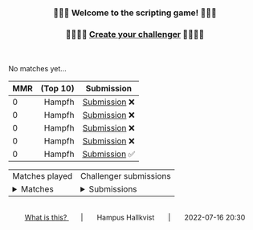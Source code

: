 <div align="center">
<h3>🎉🎉🎉 Welcome to the scripting game! 🎉🎉🎉</h3>
</div>

<div align="center"> 
	<h3>🤖🧑‍💻🤖 <a href="https://github.com/Hampfh/Hampfh/issues/new?assignees=&labels=challenger&template=challenger-submission-template.md&title=%5BChallenger-submission%5D">Create your challenger</a>  🤖🧑‍💻🤖</h3>
</div>
<br/><br/>No matches yet...<div align="center">

| MMR | (Top 10) | Submission  |
| :-- | --: | :--: |
| 0 | Hampfh | [Submission](https://github.com/Hampfh/hampfh/issues/11) ❌ |
| 0 | Hampfh | [Submission](https://github.com/Hampfh/hampfh/issues/11) ❌ |
| 0 | Hampfh | [Submission](https://github.com/Hampfh/hampfh/issues/11) ❌ |
| 0 | Hampfh | [Submission](https://github.com/Hampfh/hampfh/issues/11) ❌ |
| 0 | Hampfh | [Submission](https://github.com/Hampfh/hampfh/issues/11) ✅ |

<div align="center">

<table><tr><td>Matches played</td><td>Challenger submissions</td></tr><tr><td><details><summary>Matches</summary>  
</details>
</td><td><details><summary>Submissions</summary>  
<p>Hampfh &#124; <a href="https://github.com/Hampfh/hampfh/issues/11">Submission</a> ✅ &#124; 2022-07-15 22:22</p>  
<p>Hampfh &#124; <a href="https://github.com/Hampfh/hampfh/issues/11">Submission</a> ❌ &#124; 2022-07-15 22:20</p>  
<p>Hampfh &#124; <a href="https://github.com/Hampfh/hampfh/issues/11">Submission</a> ❌ &#124; 2022-07-15 22:19</p>  
<p>Hampfh &#124; <a href="https://github.com/Hampfh/hampfh/issues/11">Submission</a> ❌ &#124; 2022-07-15 22:17</p>  
<p>Hampfh &#124; <a href="https://github.com/Hampfh/hampfh/issues/11">Submission</a> ❌ &#124; 2022-07-15 22:15</p>  
</details>  
</td></tr></table></div></div><br/><div align="center"><a href="www.craft.do/s/ges8o08lvj4cfd">What is this? </a> &nbsp;&nbsp;&nbsp;&nbsp;&nbsp;&nbsp;&#124;&nbsp;&nbsp;&nbsp;&nbsp;&nbsp;&nbsp; Hampus Hallkvist &nbsp;&nbsp;&nbsp;&nbsp;&nbsp;&nbsp;&#124;&nbsp;&nbsp;&nbsp;&nbsp;&nbsp;&nbsp; 2022-07-16 20:30</div>